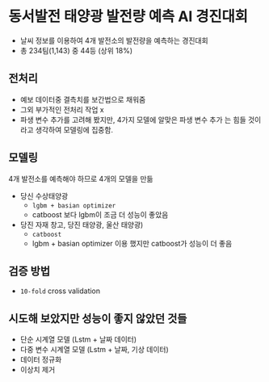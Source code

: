 # 동서발전 태양광 발전량 예측 AI 경진대회

- 날씨 정보를 이용하여 4개 발전소의 발전량을 예측하는 경진대회 
- 총 234팀(1,143) 중 44등  (상위 18%)

## 전처리

- 예보 데이터중 결측치를 보간법으로 채워줌
- 그외 부가적인 전처리 작업 x 
- 파생 변수 추가를 고려해 봤지만, 4가지 모델에 알맞은 파생 변수 추가 는 힘들 것이라고 생각하여 모델링에 집중함.

## 모델링

4개 발전소를 예측해야 하므로 4개의 모델을 만듦

- 당신 수상태양광
	- `lgbm + basian optimizer `
	- catboost 보다 lgbm이 조금 더 성능이 좋았음
- 당진 자재 창고, 당진 태양광, 울산 태양광) 
	- `catboost`
	- lgbm + basian optimizer 이용 했지만 catboost가 성능이 더 좋음
	

## 검증 방법

- `10-fold` cross validation

## 시도해 보았지만 성능이 좋지 않았던 것들

- 단순 시계열 모델 (Lstm + 날짜 데이터)
- 다중 변수 시계열 모델 (Lstm + 날짜, 기상 데이터)
- 데이터 정규화 
- 이상치 제거

